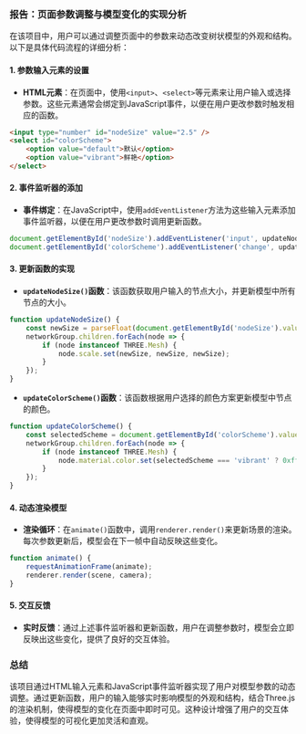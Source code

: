 ### 报告：页面参数调整与模型变化的实现分析

在该项目中，用户可以通过调整页面中的参数来动态改变树状模型的外观和结构。以下是具体代码流程的详细分析：

#### 1. 参数输入元素的设置

- **HTML元素**：在页面中，使用`<input>`、`<select>`等元素来让用户输入或选择参数。这些元素通常会绑定到JavaScript事件，以便在用户更改参数时触发相应的函数。

```html
<input type="number" id="nodeSize" value="2.5" />
<select id="colorScheme">
    <option value="default">默认</option>
    <option value="vibrant">鲜艳</option>
</select>
```

#### 2. 事件监听器的添加

- **事件绑定**：在JavaScript中，使用`addEventListener`方法为这些输入元素添加事件监听器，以便在用户更改参数时调用更新函数。

```javascript
document.getElementById('nodeSize').addEventListener('input', updateNodeSize);
document.getElementById('colorScheme').addEventListener('change', updateColorScheme);
```

#### 3. 更新函数的实现

- **`updateNodeSize()`函数**：该函数获取用户输入的节点大小，并更新模型中所有节点的大小。

```javascript
function updateNodeSize() {
    const newSize = parseFloat(document.getElementById('nodeSize').value);
    networkGroup.children.forEach(node => {
        if (node instanceof THREE.Mesh) {
            node.scale.set(newSize, newSize, newSize);
        }
    });
}
```

- **`updateColorScheme()`函数**：该函数根据用户选择的颜色方案更新模型中节点的颜色。

```javascript
function updateColorScheme() {
    const selectedScheme = document.getElementById('colorScheme').value;
    networkGroup.children.forEach(node => {
        if (node instanceof THREE.Mesh) {
            node.material.color.set(selectedScheme === 'vibrant' ? 0xff0000 : 0x00ff00);
        }
    });
}
```

#### 4. 动态渲染模型

- **渲染循环**：在`animate()`函数中，调用`renderer.render()`来更新场景的渲染。每次参数更新后，模型会在下一帧中自动反映这些变化。

```javascript
function animate() {
    requestAnimationFrame(animate);
    renderer.render(scene, camera);
}
```

#### 5. 交互反馈

- **实时反馈**：通过上述事件监听器和更新函数，用户在调整参数时，模型会立即反映出这些变化，提供了良好的交互体验。

### 总结

该项目通过HTML输入元素和JavaScript事件监听器实现了用户对模型参数的动态调整。通过更新函数，用户的输入能够实时影响模型的外观和结构，结合Three.js的渲染机制，使得模型的变化在页面中即时可见。这种设计增强了用户的交互体验，使得模型的可视化更加灵活和直观。